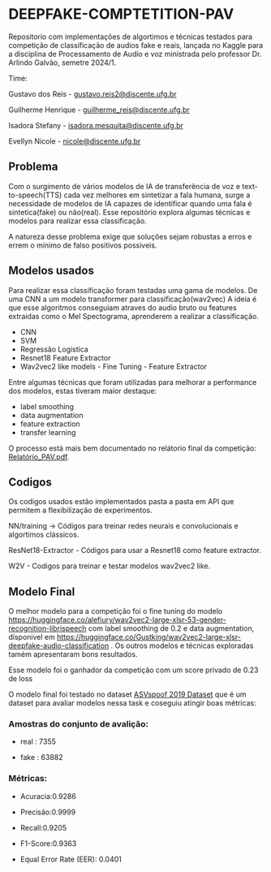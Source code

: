 # DEEPFAKE-COMPTETITION-PAV

Repositorio com implementações de algortimos e técnicas testados para competição de classificação de audios fake e reais, lançada no Kaggle para a disciplina de Processamento de Audio e voz ministrada pelo professor Dr. Arlindo Galvão, semetre 2024/1.

Time:

Gustavo dos Reis - gustavo.reis2@discente.ufg.br

Guilherme Henrique - guilherme_reis@discente.ufg.br

Isadora Stefany - isadora.mesquita@discente.ufg.br

Evellyn Nicole - nicole@discente.ufg.br

## Problema

Com o surgimento de vários modelos de IA de transferência de voz e text-to-speech(TTS) cada vez melhores em sintetizar a fala humana, surge a necessidade de modelos de IA capazes de identificar quando uma fala é sintetica(fake) ou não(real). Esse repositório explora algumas técnicas e modelos para realizar essa classificação.

A natureza desse problema exige que soluções sejam robustas a erros e errem o minimo de falso positivos possiveis.

## Modelos usados
Para realizar essa classificação foram testadas uma gama de modelos. De uma CNN a um modelo transformer para classificação(wav2vec)
A ideia é que esse algoritmos conseguiam atraves do audio bruto ou features extraidas como o Mel Spectograma, aprenderem a realizar a classificação.

* CNN
* SVM
* Regressão Logistica
* Resnet18 Feature Extractor
* Wav2vec2 like models - Fine Tuning - Feature Extractor

Entre algumas técnicas que foram utilizadas para melhorar a performance dos modelos, estas tiveram maior destaque:
* label smoothing
* data augmentation
* feature extraction
* transfer learning

O processo está mais bem documentado no relátorio final da competição: [Relatório_PAV.pdf](Relatório_PAV.pdf).

## Codigos

Os codigos usados estão implementados pasta a pasta em API que permitem a flexibilização de experimentos.

NN/training -> Códigos para treinar redes neurais e convolucionais e algortimos clássicos.

ResNet18-Extractor - Códigos para usar a Resnet18 como feature extractor.

W2V - Codigos para treinar e testar modelos wav2vec2 like. 
## Modelo Final

O melhor modelo para a competição foi o fine tuning do modelo https://huggingface.co/alefiury/wav2vec2-large-xlsr-53-gender-recognition-librispeech com label smoothing de 0.2 e data augmentation, disponivel em https://huggingface.co/Gustking/wav2vec2-large-xlsr-deepfake-audio-classification . Os outros modelos e técnicas exploradas tamém apresentaram bons resultados.

Esse modelo foi o ganhador da competição com um score privado de 0.23 de loss

O modelo final foi testado no dataset [ASVspoof 2019 Dataset](https://www.kaggle.com/datasets/awsaf49/asvpoof-2019-dataset) que é um dataset para avaliar modelos nessa task e coseguiu atingir boas métricas:

### Amostras do conjunto de avalição:

* real : 7355

* fake : 63882

### Métricas: 

* Acuracia:0.9286

* Precisão:0.9999

* Recall:0.9205

* F1-Score:0.9363

* Equal Error Rate (EER):  0.0401
